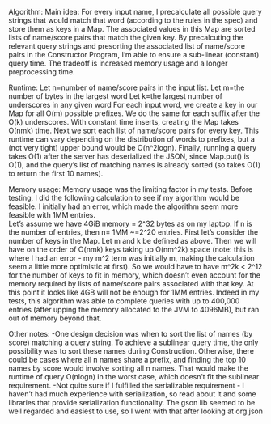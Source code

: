 Algorithm:
Main idea:  For every input name, I precalculate all possible query strings that would match that word (according to the rules in the spec) and store them as keys in a Map.  The associated values in this Map are sorted lists of name/score pairs that match the given key.  By precalcuting the relevant query strings and presorting the associated list of name/score pairs in the Constructor Program, I’m able to ensure a sub-linear (constant) query time.  The tradeoff is increased memory usage and a longer preprocessing time.

Runtime:
Let n=number of name/score pairs in the input list.
Let m=the number of bytes in the largest word
Let k=the largest number of underscores in any given word
For each input word, we create a key in our Map for all O(m) possible prefixes.  We do the same for each suffix after the O(k) underscores.  With constant time inserts, creating the Map takes O(nmk) time.  Next we sort each list of name/score pairs for every key.  This runtime can vary depending on the distribution of words to prefixes, but a (not very tight) upper bound would be O(n^2logn).  Finally, running a query takes O(1) after the server has deserialized the JSON, since Map.put() is O(1), and the query’s list of matching names is already sorted (so takes O(1) to return the first 10 names).

Memory usage:
Memory usage was the limiting factor in my tests.  Before testing, I did the following calculation to see if my algorithm would be feasible.  I initially had an error, which made the algorithm seem more feasible with 1MM entries.  
Let’s assume we have 4GiB memory = 2^32 bytes as on my laptop.  If n is the number of entries, then n= 1MM ~=2^20 entries.  First let’s consider the number of keys in the Map.  Let m and k be defined as above.  Then we will have on the order of O(nmk) keys taking up O(nm^2k) space (note: this is where I had an error - my m^2 term was initially m, making the calculation seem a little more optimistic at first).  So we would have to have m^2k < 2^12 for the number of keys to fit in memory, which doesn’t even account for the memory required by lists of name/score pairs associated with that key.  At this point it looks like 4GB will not be enough for 1MM entries.
	Indeed in my tests, this algorithm was able to complete queries with up to 400,000 entries (after upping the memory allocated to the JVM to 4096MB), but ran out of memory beyond that.  

Other notes:
-One design decision was when to sort the list of names (by score) matching a query string.  To achieve a sublinear query time, the only possibility was to sort these names during Construction.  Otherwise, there could be cases where all n names share a prefix, and finding the top 10 names by score would involve sorting all n names.  That would make the runtime of query O(nlogn) in the worst case, which doesn’t fit the sublinear requirement.
-Not quite sure if I fulfilled the serializable requirement - I haven’t had much experience with serialization, so read about it and some libraries that provide serialization functionality.  The gson lib seemed to be well regarded and easiest to use, so I went with that after looking at org.json 
